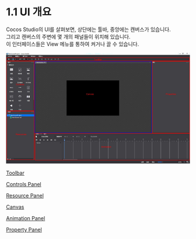 # 1.1 UI 개요


Cocos Studio의 UI를 살펴보면, 상단에는 툴바, 중앙에는 캔버스가 있습니다.<br>
그리고 캔버스의 주변에 몇 개의 패널들이 위치해 있습니다.<br>
이 인터페이스들은 View 메뉴를 통하여 켜거나 끌 수 있습니다.


![image](res/image001.jpg)


[Toolbar](../toolbar/en.md)

[Controls Panel](../controls/en.md)

[Resource Panel](../resources/en.md)

[Canvas](../canvas/en.md)

[Animation Panel](../animation/en.md)

[Property Panel](../properties/en.md)

